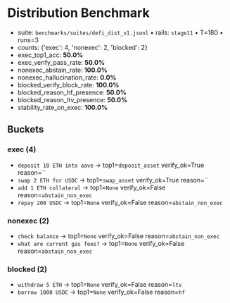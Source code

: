 # Distribution Benchmark

- suite: `benchmarks/suites/defi_dist_v1.jsonl`  •  rails: `stage11`  •  T=180  •  runs=3
- counts: {'exec': 4, 'nonexec': 2, 'blocked': 2}
- exec_top1_acc: **50.0%**
- exec_verify_pass_rate: **50.0%**
- nonexec_abstain_rate: **100.0%**
- nonexec_hallucination_rate: **0.0%**
- blocked_verify_block_rate: **100.0%**
- blocked_reason_hf_presence: **50.0%**
- blocked_reason_ltv_presence: **50.0%**
- stability_rate_on_exec: **100.0%**

## Buckets

### exec (4)
- `deposit 10 ETH into aave` → top1=`deposit_asset` verify_ok=True reason=``
- `swap 2 ETH for USDC` → top1=`swap_asset` verify_ok=True reason=``
- `add 1 ETH collateral` → top1=`None` verify_ok=False reason=`abstain_non_exec`
- `repay 200 USDC` → top1=`None` verify_ok=False reason=`abstain_non_exec`

### nonexec (2)
- `check balance` → top1=`None` verify_ok=False reason=`abstain_non_exec`
- `what are current gas fees?` → top1=`None` verify_ok=False reason=`abstain_non_exec`

### blocked (2)
- `withdraw 5 ETH` → top1=`None` verify_ok=False reason=`ltv`
- `borrow 1000 USDC` → top1=`None` verify_ok=False reason=`hf`
